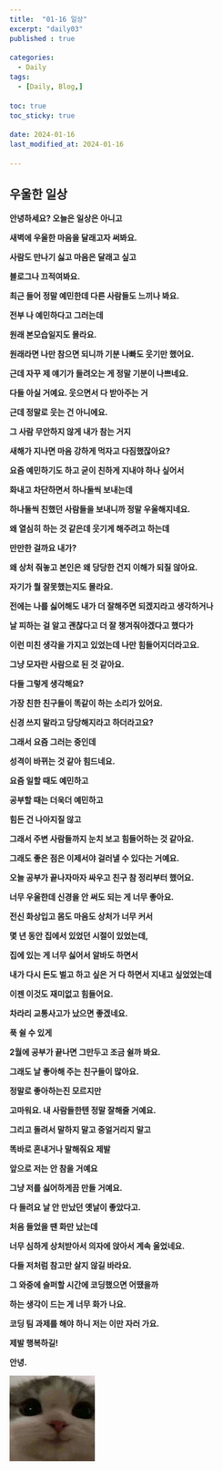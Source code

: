 ```yaml
---
title:  "01-16 일상" 
excerpt: "daily03"
published : true

categories:
  - Daily
tags:
  - [Daily, Blog,]

toc: true
toc_sticky: true
 
date: 2024-01-16
last_modified_at: 2024-01-16

---
```

## 우울한 일상

**안녕하세요? 오늘은 일상은 아니고**

**새벽에 우울한 마음을 달래고자 써봐요.**

**사람도 만나기 싫고 마음은 달래고 싶고**

**블로그나 끄적여봐요.**






**최근 들어 정말 예민한데 다른 사람들도 느끼나 봐요.**

**전부 나 예민하다고 그러는데**

**원래 본모습일지도 몰라요.**

**원래라면 나만 참으면 되니까 기분 나빠도 웃기만 했어요.**

**근데 자꾸 제 얘기가 들려오는 게 정말 기분이 나쁘네요.**

**다들 아실 거예요. 웃으면서 다 받아주는 거**

**근데 정말로 웃는 건 아니에요.**

**그 사람 무안하지 않게 내가 참는 거지**



**새해가 지나면 마음 강하게 먹자고 다짐했잖아요?**

**요즘 예민하기도 하고 굳이 친하게 지내야 하나 싶어서**

**화내고 차단하면서 하나둘씩 보내는데**

**하나둘씩 친했던 사람들을 보내니까 정말 우울해지네요.**

**왜 열심히 하는 것 같은데 웃기게 해주려고 하는데**

**만만한 걸까요 내가?**

**왜 상처 줘놓고 본인은 왜 당당한 건지 이해가 되질 않아요.**

**자기가 뭘 잘못했는지도 몰라요.**



**전에는 나를 싫어해도 내가 더 잘해주면 되겠지라고 생각하거나**

**날 피하는 걸 알고 괜찮다고 더 잘 챙겨줘야겠다고 했다가**

**이런 미친 생각을 가지고 있었는데 나만 힘들어지더라고요.**

**그냥 모자란 사람으로 된 것 같아요.**

**다들 그렇게 생각해요?**



**가장 친한 친구들이 똑같이 하는 소리가 있어요.**

**신경 쓰지 말라고 당당해지라고 하더라고요?**

**그래서 요즘 그러는 중인데**

**성격이 바뀌는 것 같아 힘드네요.**

**요즘 일할 때도 예민하고**

**공부할 때는 더욱더 예민하고**

**힘든 건 나아지질 않고**



**그래서 주변 사람들까지 눈치 보고 힘들어하는 것 같아요.**

**그래도 좋은 점은 이제서야 걸러낼 수 있다는 거예요.**

**오늘 공부가 끝나자마자 싸우고 친구 참 정리부터 했어요.**

**너무 우울한데 신경을 안 써도 되는 게 너무 좋아요.**



**전신 화상입고 몸도 마음도 상처가 너무 커서**

**몇 년 동안 집에서 있었던 시절이 있었는데,**

**집에 있는 게 너무 싫어서 알바도 하면서**

**내가 다시 돈도 벌고 하고 싶은 거 다 하면서 지내고 싶었었는데**

**이젠 이것도 재미없고 힘들어요.**

**차라리 교통사고가 났으면 좋겠네요.**

**푹 쉴 수 있게**



**2월에 공부가 끝나면 그만두고 조금 쉴까 봐요.**

**그래도 날 좋아해 주는 친구들이 많아요.**

**정말로 좋아하는진 모르지만**

**고마워요. 내 사람들한텐 정말 잘해줄 거예요.**

**그리고 돌려서 말하지 말고 중얼거리지 말고**

**똑바로 혼내거나 말해줘요 제발**



**앞으로 저는 안 참을 거예요**

**그냥 저를 싫어하게끔 만들 거예요.**

**다 들려요 날 안 만났던 옛날이 좋았다고.**

**처음 들었을 땐 화만 났는데**

**너무 심하게 상처받아서 의자에 앉아서 계속 울었네요.**

**다들 저처럼 참고만 살지 않길 바라요.**



**그 와중에 슬퍼할 시간에 코딩했으면 어땠을까**

**하는 생각이 드는 게 너무 화가 나요.**

**코딩 팀 과제를 해야 하니 저는 이만 자러 가요.**


**제발 행복하길!**

**안녕.**

<img src="/assets/images/cat_kakao.png" width="150" height="150">

